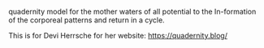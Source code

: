 quadernity model for the mother waters of all potential to the In-formation of the corporeal patterns and return in a cycle.

This is for Devi Herrsche
for her website:
https://quadernity.blog/
